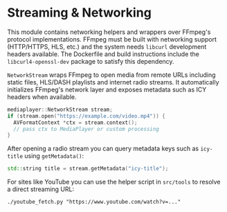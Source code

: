 # Streaming & Networking

This module contains networking helpers and wrappers over FFmpeg's
protocol implementations. FFmpeg must be built with networking support
(HTTP/HTTPS, HLS, etc.) and the system needs `libcurl` development
headers available. The Dockerfile and build instructions include the
`libcurl4-openssl-dev` package to satisfy this dependency.

`NetworkStream` wraps FFmpeg to open media from remote URLs including
static files, HLS/DASH playlists and internet radio streams.
It automatically initializes FFmpeg's network layer and exposes
metadata such as ICY headers when available.

```cpp
mediaplayer::NetworkStream stream;
if (stream.open("https://example.com/video.mp4")) {
  AVFormatContext *ctx = stream.context();
  // pass ctx to MediaPlayer or custom processing
}
```

After opening a radio stream you can query metadata keys such as
`icy-title` using `getMetadata()`:

```cpp
std::string title = stream.getMetadata("icy-title");
```

For sites like YouTube you can use the helper script in `src/tools` to
resolve a direct streaming URL:

```
./youtube_fetch.py "https://www.youtube.com/watch?v=..."
```
